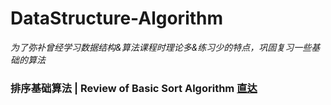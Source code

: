 # DataStructure-Algorithm
*为了弥补曾经学习数据结构&算法课程时理论多&练习少的特点，巩固复习一些基础的算法*
### 排序基础算法 | Review of Basic Sort Algorithm <a href="https://github.com/czhiemma/DataStructure-Algorithm/tree/master/%E6%8E%92%E5%BA%8F%E5%9F%BA%E7%A1%80%E7%AE%97%E6%B3%95">直达</a>
